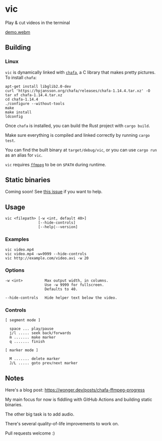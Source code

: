 # vic

Play & cut videos in the terminal

[demo.webm](https://github.com/user-attachments/assets/89d099d0-21fe-482b-b793-03fa053c79ad)

## Building

### Linux

`vic` is dynamically linked with [`chafa`](https://hpjansson.org/chafa/), a C library that makes pretty pictures. To install `chafa`:

```
apt-get install libglib2.0-dev
curl 'https://hpjansson.org/chafa/releases/chafa-1.14.4.tar.xz' -O
tar xf chafa-1.14.4.tar.xz
cd chafa-1.14.4
./configure --without-tools
make
make install
ldconfig
```

Once `chafa` is installed, you can build the Rust project with `cargo build`.

Make sure everything is compiled and linked correctly by running `cargo test`.

You can find the built binary at `target/debug/vic`, or you can use `cargo run` as an alias for `vic`.

`vic` requires [`ffmpeg`](https://ffmpeg.org//download.html) to be on `$PATH` during runtime.

## Static binaries

Coming soon! See [this issue](https://github.com/wong-justin/vic/issues/1#issue-2586904982) if you want to help.

## Usage

```
vic <filepath> [-w <int, default 40>]
               [--hide-controls]
               [--help|--version]
```

### Examples

```
vic video.mp4
vic video.mp4 -w=9999 --hide-controls
vic http://example.com/video.avi -w 20
```

### Options

```
-w <int>          Max output width, in columns.
                  Use -w 9999 for fullscreen.
                  Defaults to 40.

--hide-controls   Hide helper text below the video.
```

### Controls

```
[ segment mode ]

  space ... play/pause
  j/l ..... seek back/forwards
  m ....... make marker
  q ....... finish

[ marker mode ]

  M ....... delete marker
  J/L ..... goto prev/next marker
```

## Notes

Here's a blog post: https://wonger.dev/posts/chafa-ffmpeg-progress

My main focus for now is fiddling with GitHub Actions and building static binaries.

The other big task is to add audio.

There's several quality-of-life improvements to work on.

Pull requests welcome :)
